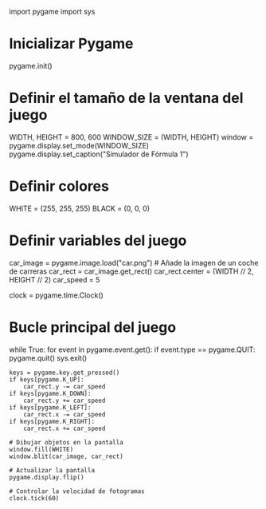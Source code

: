 import pygame
import sys

# Inicializar Pygame
pygame.init()

# Definir el tamaño de la ventana del juego
WIDTH, HEIGHT = 800, 600
WINDOW_SIZE = (WIDTH, HEIGHT)
window = pygame.display.set_mode(WINDOW_SIZE)
pygame.display.set_caption("Simulador de Fórmula 1")

# Definir colores
WHITE = (255, 255, 255)
BLACK = (0, 0, 0)

# Definir variables del juego
car_image = pygame.image.load("car.png")  # Añade la imagen de un coche de carreras
car_rect = car_image.get_rect()
car_rect.center = (WIDTH // 2, HEIGHT // 2)
car_speed = 5

clock = pygame.time.Clock()

# Bucle principal del juego
while True:
    for event in pygame.event.get():
        if event.type == pygame.QUIT:
            pygame.quit()
            sys.exit()

    keys = pygame.key.get_pressed()
    if keys[pygame.K_UP]:
        car_rect.y -= car_speed
    if keys[pygame.K_DOWN]:
        car_rect.y += car_speed
    if keys[pygame.K_LEFT]:
        car_rect.x -= car_speed
    if keys[pygame.K_RIGHT]:
        car_rect.x += car_speed

    # Dibujar objetos en la pantalla
    window.fill(WHITE)
    window.blit(car_image, car_rect)

    # Actualizar la pantalla
    pygame.display.flip()

    # Controlar la velocidad de fotogramas
    clock.tick(60)

